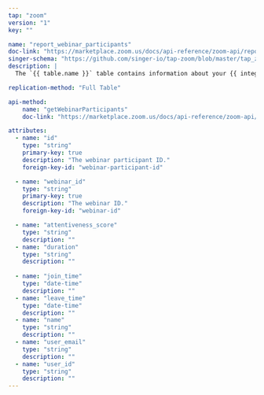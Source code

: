 ```yaml
---
tap: "zoom"
version: "1"
key: ""

name: "report_webinar_participants"
doc-link: "https://marketplace.zoom.us/docs/api-reference/zoom-api/reports/reportwebinarparticipants"
singer-schema: "https://github.com/singer-io/tap-zoom/blob/master/tap_zoom/schemas/report_webinar_participants.json"
description: |
  The `{{ table.name }}` table contains information about your {{ integration.display_name}}'s webinar participants.

replication-method: "Full Table"

api-method:
    name: "getWebinarParticipants"
    doc-link: "https://marketplace.zoom.us/docs/api-reference/zoom-api/reports/reportwebinarparticipants"

attributes:
  - name: "id"
    type: "string"
    primary-key: true
    description: "The webinar participant ID."
    foreign-key-id: "webinar-participant-id"

  - name: "webinar_id"
    type: "string"
    primary-key: true
    description: "The webinar ID."
    foreign-key-id: "webinar-id"

  - name: "attentiveness_score"
    type: "string"
    description: ""
  - name: "duration"
    type: "string"
    description: ""
  
  - name: "join_time"
    type: "date-time"
    description: ""
  - name: "leave_time"
    type: "date-time"
    description: ""
  - name: "name"
    type: "string"
    description: ""
  - name: "user_email"
    type: "string"
    description: ""
  - name: "user_id"
    type: "string"
    description: ""
---
```

